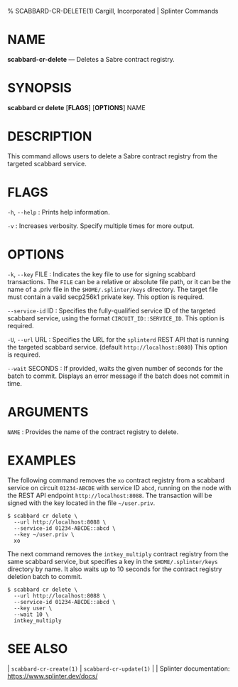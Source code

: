 % SCABBARD-CR-DELETE(1) Cargill, Incorporated | Splinter Commands
<!--
  Copyright 2018-2020 Cargill Incorporated

  Licensed under the Apache License, Version 2.0 (the "License");
  you may not use this file except in compliance with the License.
  You may obtain a copy of the License at

      http://www.apache.org/licenses/LICENSE-2.0

  Unless required by applicable law or agreed to in writing, software
  distributed under the License is distributed on an "AS IS" BASIS,
  WITHOUT WARRANTIES OR CONDITIONS OF ANY KIND, either express or implied.
  See the License for the specific language governing permissions and
  limitations under the License.
-->

NAME
====

**scabbard-cr-delete** — Deletes a Sabre contract registry.

SYNOPSIS
========

**scabbard cr delete** \[**FLAGS**\] \[**OPTIONS**\] NAME

DESCRIPTION
===========
This command allows users to delete a Sabre contract registry from the targeted
scabbard service.

FLAGS
=====
`-h`, `--help`
: Prints help information.

`-v`
: Increases verbosity. Specify multiple times for more output.

OPTIONS
=======
`-k`, `--key` FILE
: Indicates the key file to use for signing scabbard transactions. The `FILE`
  can be a relative or absolute file path, or it can be the name of a .priv file
  in the `$HOME/.splinter/keys` directory. The target file must contain a valid
  secp256k1 private key. This option is required.

`--service-id` ID
: Specifies the fully-qualified service ID of the targeted scabbard service,
  using the format `CIRCUIT_ID::SERVICE_ID`. This option is required.

`-U`, `--url` URL
: Specifies the URL for the `splinterd` REST API that is running the targeted
  scabbard service. (default `http://localhost:8080`) This option is required.

`--wait` SECONDS
: If provided, waits the given number of seconds for the batch to commit.
  Displays an error message if the batch does not commit in time.

ARGUMENTS
=========
`NAME`
: Provides the name of the contract registry to delete.

EXAMPLES
========
The following command removes the `xo` contract registry from a scabbard service
on circuit `01234-ABCDE` with service ID `abcd`, running on the node with the
REST API endpoint `http://localhost:8088`. The transaction will be signed with
the key located in the file `~/user.priv`.

```
$ scabbard cr delete \
  --url http://localhost:8088 \
  --service-id 01234-ABCDE::abcd \
  --key ~/user.priv \
  xo
```

The next command removes the `intkey_multiply` contract registry from the same
scabbard service, but specifies a key in the `$HOME/.splinter/keys` directory by
name. It also waits up to 10 seconds for the contract registry deletion batch to
commit.

```
$ scabbard cr delete \
  --url http://localhost:8088 \
  --service-id 01234-ABCDE::abcd \
  --key user \
  --wait 10 \
  intkey_multiply
```

SEE ALSO
========
| `scabbard-cr-create(1)`
| `scabbard-cr-update(1)`
|
| Splinter documentation: https://www.splinter.dev/docs/
